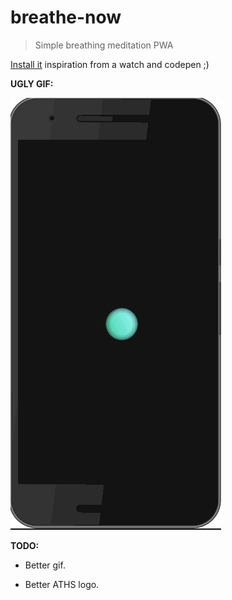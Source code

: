 # breathe-now
> Simple breathing meditation PWA

[Install it](https://breathe.now.sh/) inspiration from a watch and codepen ;)

__UGLY GIF:__ 

![](./breathe.gif)

__TODO:__

* Better gif.

* Better ATHS logo.
